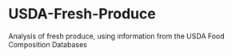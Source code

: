 # USDA-Fresh-Produce
Analysis of fresh produce, using information from the USDA Food Composition Databases
